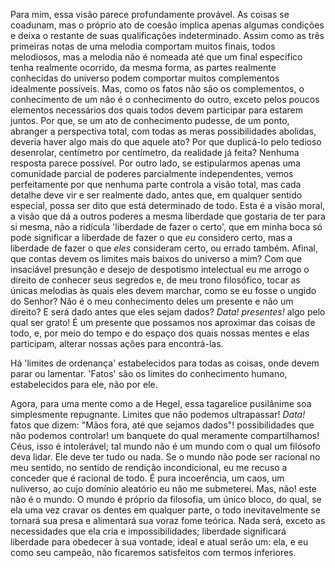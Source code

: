 Para mim, essa visão parece profundamente provável. As coisas se coadunam, mas o próprio ato de coesão implica apenas algumas condições e deixa o restante de suas qualificações indeterminado. Assim como as três primeiras notas de uma melodia comportam muitos finais, todos melodiosos, mas a melodia não é nomeada até que um final específico tenha realmente ocorrido, da mesma forma, as partes realmente conhecidas do universo podem comportar muitos complementos idealmente possíveis. Mas, como os fatos não são os complementos, o conhecimento de um não é o conhecimento do outro, exceto pelos poucos elementos necessários dos quais todos devem participar para estarem juntos. Por que, se um ato de conhecimento pudesse, de um ponto, abranger a perspectiva total, com todas as meras possibilidades abolidas, deveria haver algo mais do que aquele ato? Por que duplicá-lo pelo tedioso desenrolar, centímetro por centímetro, da realidade já feita? Nenhuma resposta parece possível. Por outro lado, se estipularmos apenas uma comunidade parcial de poderes parcialmente independentes, vemos perfeitamente por que nenhuma parte controla a visão total, mas cada detalhe deve vir e ser realmente dado, antes que, em qualquer sentido especial, possa ser dito que está determinado de todo. Esta é a visão moral, a visão que dá a outros poderes a mesma liberdade que gostaria de ter para si mesma, não a ridícula 'liberdade de fazer o certo', que em minha boca só pode significar a liberdade de fazer o que _eu_ considero certo, mas a liberdade de fazer o que _eles_ consideram certo, ou errado também. Afinal, que contas devem os limites mais baixos do universo a mim? Com que insaciável presunção e desejo de despotismo intelectual eu me arrogo o direito de conhecer seus segredos e, de meu trono filosófico, tocar as únicas melodias às quais eles devem marchar, como se eu fosse o ungido do Senhor? Não é o meu conhecimento deles um presente e não um direito? E será dado antes que eles sejam dados? _Data! presentes!_ algo pelo qual ser grato! É um presente que possamos nos aproximar das coisas de todo, e, por meio do tempo e do espaço dos quais nossas mentes e elas participam, alterar nossas ações para encontrá-las.

Há 'limites de ordenança' estabelecidos para todas as coisas, onde devem parar ou lamentar. 'Fatos' são os limites do conhecimento humano, estabelecidos para ele, não por ele.

Agora, para uma mente como a de Hegel, essa tagarelice pusilânime soa simplesmente repugnante. Limites que não podemos ultrapassar! _Data!_ fatos que dizem: "Mãos fora, até que sejamos dados"! possibilidades que não podemos controlar! um banquete do qual meramente compartilhamos! Céus, isso é intolerável; tal mundo não é um mundo com o qual um filósofo deva lidar. Ele deve ter tudo ou nada. Se o mundo não pode ser racional no meu sentido, no sentido de rendição incondicional, eu me recuso a conceder que é racional de todo. É pura incoerência, um caos, um nuliverso, ao cujo domínio aleatório eu não me submeterei. Mas, não! este não é o mundo. O mundo é próprio da filosofia, um único bloco, do qual, se ela uma vez cravar os dentes em qualquer parte, o todo inevitavelmente se tornará sua presa e alimentará sua voraz fome teórica. Nada será, exceto as necessidades que ela cria e impossibilidades; liberdade significará liberdade para obedecer à sua vontade, ideal e atual serão um: ela, e eu como seu campeão, não ficaremos satisfeitos com termos inferiores.